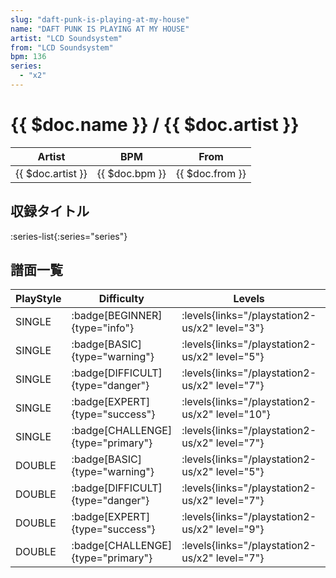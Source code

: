 ```yaml
---
slug: "daft-punk-is-playing-at-my-house"
name: "DAFT PUNK IS PLAYING AT MY HOUSE"
artist: "LCD Soundsystem"
from: "LCD Soundsystem"
bpm: 136
series:
  - "x2"
---
```


# {{ $doc.name }} / {{ $doc.artist }}

|Artist|BPM|From|
|------|---|----|
|{{ $doc.artist }}|{{ $doc.bpm }}|{{ $doc.from }}|

## 収録タイトル

:series-list{:series="series"}

## 譜面一覧

|PlayStyle|Difficulty|Levels|Notes|Movie|
|---------|----------|------|-----|-----|
|SINGLE| :badge[BEGINNER]{type="info"}| :levels{links="/playstation2-us/x2" level="3"}|84/0||
|SINGLE| :badge[BASIC]{type="warning"}| :levels{links="/playstation2-us/x2" level="5"}|134/26||
|SINGLE| :badge[DIFFICULT]{type="danger"}| :levels{links="/playstation2-us/x2" level="7"}|232/24||
|SINGLE| :badge[EXPERT]{type="success"}| :levels{links="/playstation2-us/x2" level="10"}|302/32||
|SINGLE| :badge[CHALLENGE]{type="primary"}| :levels{links="/playstation2-us/x2" level="7"}|206/24(26)||
|DOUBLE| :badge[BASIC]{type="warning"}| :levels{links="/playstation2-us/x2" level="5"}|150/8||
|DOUBLE| :badge[DIFFICULT]{type="danger"}| :levels{links="/playstation2-us/x2" level="7"}|226/14||
|DOUBLE| :badge[EXPERT]{type="success"}| :levels{links="/playstation2-us/x2" level="9"}|276/24||
|DOUBLE| :badge[CHALLENGE]{type="primary"}| :levels{links="/playstation2-us/x2" level="7"}|206/14(24)||

